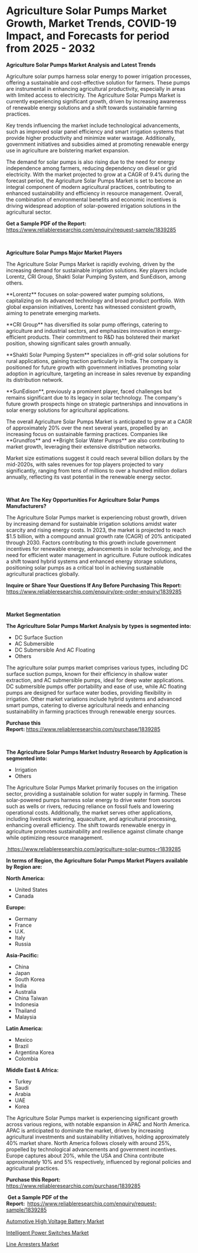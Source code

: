 <p><h1>Agriculture Solar Pumps Market Growth, Market Trends, COVID-19 Impact, and Forecasts for period from 2025 - 2032</h1></p><p><strong>Agriculture Solar Pumps Market Analysis and Latest Trends</strong></p>
<p><p>Agriculture solar pumps harness solar energy to power irrigation processes, offering a sustainable and cost-effective solution for farmers. These pumps are instrumental in enhancing agricultural productivity, especially in areas with limited access to electricity. The Agriculture Solar Pumps Market is currently experiencing significant growth, driven by increasing awareness of renewable energy solutions and a shift towards sustainable farming practices. </p><p>Key trends influencing the market include technological advancements, such as improved solar panel efficiency and smart irrigation systems that provide higher productivity and minimize water wastage. Additionally, government initiatives and subsidies aimed at promoting renewable energy use in agriculture are bolstering market expansion. </p><p>The demand for solar pumps is also rising due to the need for energy independence among farmers, reducing dependency on diesel or grid electricity. With the market projected to grow at a CAGR of 9.4% during the forecast period, the Agriculture Solar Pumps Market is set to become an integral component of modern agricultural practices, contributing to enhanced sustainability and efficiency in resource management. Overall, the combination of environmental benefits and economic incentives is driving widespread adoption of solar-powered irrigation solutions in the agricultural sector.</p></p>
<p><strong>Get a Sample PDF of the Report:&nbsp;</strong> <a href="https://www.reliableresearchiq.com/enquiry/request-sample/1839285?utm_campaign=1144&utm_medium=2&utm_source=Github&utm_content=ia&utm_term=13022025&utm_id=agriculture-solar-pumps">https://www.reliableresearchiq.com/enquiry/request-sample/1839285</a></p>
<p>&nbsp;</p>
<p><strong>Agriculture Solar Pumps Major Market Players</strong></p>
<p><p>The Agriculture Solar Pumps Market is rapidly evolving, driven by the increasing demand for sustainable irrigation solutions. Key players include Lorentz, CRI Group, Shakti Solar Pumping System, and SunEdison, among others. </p><p>**Lorentz** focuses on solar-powered water pumping solutions, capitalizing on its advanced technology and broad product portfolio. With global expansion initiatives, Lorentz has witnessed consistent growth, aiming to penetrate emerging markets. </p><p>**CRI Group** has diversified its solar pump offerings, catering to agriculture and industrial sectors, and emphasizes innovation in energy-efficient products. Their commitment to R&D has bolstered their market position, showing significant sales growth annually.</p><p>**Shakti Solar Pumping System** specializes in off-grid solar solutions for rural applications, gaining traction particularly in India. The company is positioned for future growth with government initiatives promoting solar adoption in agriculture, targeting an increase in sales revenue by expanding its distribution network.</p><p>**SunEdison**, previously a prominent player, faced challenges but remains significant due to its legacy in solar technology. The company's future growth prospects hinge on strategic partnerships and innovations in solar energy solutions for agricultural applications.</p><p>The overall Agriculture Solar Pumps Market is anticipated to grow at a CAGR of approximately 20% over the next several years, propelled by an increasing focus on sustainable farming practices. Companies like **Grundfos** and **Bright Solar Water Pumps** are also contributing to market growth, leveraging their extensive distribution networks. </p><p>Market size estimations suggest it could reach several billion dollars by the mid-2020s, with sales revenues for top players projected to vary significantly, ranging from tens of millions to over a hundred million dollars annually, reflecting its vast potential in the renewable energy sector.</p></p>
<p>&nbsp;</p>
<p><strong>What Are The Key Opportunities For Agriculture Solar Pumps Manufacturers?</strong></p>
<p><p>The Agriculture Solar Pumps market is experiencing robust growth, driven by increasing demand for sustainable irrigation solutions amidst water scarcity and rising energy costs. In 2023, the market is projected to reach $1.5 billion, with a compound annual growth rate (CAGR) of 20% anticipated through 2030. Factors contributing to this growth include government incentives for renewable energy, advancements in solar technology, and the need for efficient water management in agriculture. Future outlook indicates a shift toward hybrid systems and enhanced energy storage solutions, positioning solar pumps as a critical tool in achieving sustainable agricultural practices globally.</p></p>
<p><strong>Inquire or Share Your Questions If Any Before Purchasing This Report:</strong> <a href="https://www.reliableresearchiq.com/enquiry/pre-order-enquiry/1839285?utm_campaign=1144&utm_medium=2&utm_source=Github&utm_content=ia&utm_term=13022025&utm_id=agriculture-solar-pumps">https://www.reliableresearchiq.com/enquiry/pre-order-enquiry/1839285</a></p>
<p>&nbsp;</p>
<p><strong>Market Segmentation</strong></p>
<p><strong>The Agriculture Solar Pumps Market Analysis by types is segmented into:</strong></p>
<p><ul><li>DC Surface Suction</li><li>AC Submersible</li><li>DC Submersible And AC Floating</li><li>Others</li></ul></p>
<p><p>The agriculture solar pumps market comprises various types, including DC surface suction pumps, known for their efficiency in shallow water extraction, and AC submersible pumps, ideal for deep water applications. DC submersible pumps offer portability and ease of use, while AC floating pumps are designed for surface water bodies, providing flexibility in irrigation. Other market variations include hybrid systems and advanced smart pumps, catering to diverse agricultural needs and enhancing sustainability in farming practices through renewable energy sources.</p></p>
<p><strong>Purchase this Report:&nbsp;</strong><a href="https://www.reliableresearchiq.com/purchase/1839285?utm_campaign=1144&utm_medium=2&utm_source=Github&utm_content=ia&utm_term=13022025&utm_id=agriculture-solar-pumps">https://www.reliableresearchiq.com/purchase/1839285</a></p>
<p>&nbsp;</p>
<p><strong>The Agriculture Solar Pumps Market Industry Research by Application is segmented into:</strong></p>
<p><ul><li>Irrigation</li><li>Others</li></ul></p>
<p><p>The Agriculture Solar Pumps Market primarily focuses on the irrigation sector, providing a sustainable solution for water supply in farming. These solar-powered pumps harness solar energy to drive water from sources such as wells or rivers, reducing reliance on fossil fuels and lowering operational costs. Additionally, the market serves other applications, including livestock watering, aquaculture, and agricultural processing, enhancing overall efficiency. The shift towards renewable energy in agriculture promotes sustainability and resilience against climate change while optimizing resource management.</p></p>
<p><a href="https://www.reliableresearchiq.com/agriculture-solar-pumps-r1839285?utm_campaign=1144&utm_medium=2&utm_source=Github&utm_content=ia&utm_term=13022025&utm_id=agriculture-solar-pumps">&nbsp;https://www.reliableresearchiq.com/agriculture-solar-pumps-r1839285</a></p>
<p><strong>In terms of Region, the Agriculture Solar Pumps Market Players available by Region are:</strong></p>
<p>
    <p> <strong> North America: </strong>
        <ul>
            <li>United States</li>
            <li>Canada</li>
        </ul>
        </p> 
    <p> <strong> Europe: </strong>
        <ul>
            <li>Germany</li>
            <li>France</li>
            <li>U.K.</li>
            <li>Italy</li>
            <li>Russia</li>
        </ul>
        </p> 
    <p> <strong> Asia-Pacific: </strong>
        <ul>
            <li>China</li>
            <li>Japan</li>
            <li>South Korea</li>
            <li>India</li>
            <li>Australia</li>
            <li>China Taiwan</li>
            <li>Indonesia</li>
            <li>Thailand</li>
            <li>Malaysia</li>
        </ul>
        </p> 
    <p> <strong> Latin America: </strong>
        <ul>
            <li>Mexico</li>
            <li>Brazil</li>
            <li>Argentina Korea</li>
            <li>Colombia</li>
        </ul>
        </p> 
    <p> <strong> Middle East & Africa: </strong>
        <ul>
            <li>Turkey</li>
            <li>Saudi</li>
            <li>Arabia</li>
            <li>UAE</li>
            <li>Korea</li>
        </ul>
    </p>
    </p>
<p><p>The Agriculture Solar Pumps market is experiencing significant growth across various regions, with notable expansion in APAC and North America. APAC is anticipated to dominate the market, driven by increasing agricultural investments and sustainability initiatives, holding approximately 40% market share. North America follows closely with around 25%, propelled by technological advancements and government incentives. Europe captures about 20%, while the USA and China contribute approximately 10% and 5% respectively, influenced by regional policies and agricultural practices.</p></p>
<p><strong>Purchase this Report: </strong><a href="https://www.reliableresearchiq.com/purchase/1839285?utm_campaign=1144&utm_medium=2&utm_source=Github&utm_content=ia&utm_term=13022025&utm_id=agriculture-solar-pumps">https://www.reliableresearchiq.com/purchase/1839285</a></p>
<p>&nbsp;<strong>Get a Sample PDF of the Report:&nbsp;&nbsp;</strong><a href="https://www.reliableresearchiq.com/enquiry/request-sample/1839285?utm_campaign=1144&utm_medium=2&utm_source=Github&utm_content=ia&utm_term=13022025&utm_id=agriculture-solar-pumps">https://www.reliableresearchiq.com/enquiry/request-sample/1839285</a></p>
<p><strong></strong></p>
<p><p><a href="https://github.com/mateyappiazo/Market-Research-Report-List-1/blob/main/automotive-high-voltage-battery-market.md?utm_campaign=1144&utm_medium=2&utm_source=Github&utm_content=ia&utm_term=13022025&utm_id=agriculture-solar-pumps">Automotive High Voltage Battery Market</a></p><p><a href="https://github.com/gunbybeahmg1/Market-Research-Report-List-1/blob/main/intelligent-power-switches-market.md?utm_campaign=1144&utm_medium=2&utm_source=Github&utm_content=ia&utm_term=13022025&utm_id=agriculture-solar-pumps">Intelligent Power Switches Market</a></p><p><a href="https://github.com/aoiniyaloz/Market-Research-Report-List-1/blob/main/line-arresters-market.md?utm_campaign=1144&utm_medium=2&utm_source=Github&utm_content=ia&utm_term=13022025&utm_id=agriculture-solar-pumps">Line Arresters Market</a></p></p>